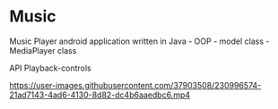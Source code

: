# Music
Music Player android application written in Java - OOP - model class - MediaPlayer class

API Playback-controls 




https://user-images.githubusercontent.com/37903508/230996574-21ad7143-4ad6-4130-8d82-dc4b6aaedbc6.mp4

